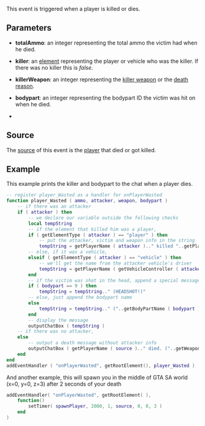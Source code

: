This event is triggered when a player is killed or dies.

Parameters
----------

-   **totalAmmo**: an integer representing the total ammo the victim had when he died.
-   **killer**: an [element](/docs/element.md "wikilink") representing the player or vehicle who was the killer. If there was no killer this is *false*.
-   **killerWeapon**: an integer representing the [killer weapon](/docs/weapons.md "wikilink") or the [death reason](/Death_Reasons.md "wikilink").
-   **bodypart**: an integer representing the bodypart ID the victim was hit on when he died.

-   

Source
------

The [source](/docs/event_system#event_source.md "wikilink") of this event is the [player](/player.md "wikilink") that died or got killed.

Example
-------

This example prints the killer and bodypart to the chat when a player dies.

``` lua
-- register player_Wasted as a handler for onPlayerWasted
function player_Wasted ( ammo, attacker, weapon, bodypart )
    -- if there was an attacker
    if ( attacker ) then
        -- we declare our variable outside the following checks
        local tempString
        -- if the element that killed him was a player,
        if ( getElementType ( attacker ) == "player" ) then
            -- put the attacker, victim and weapon info in the string
            tempString = getPlayerName ( attacker ).." killed "..getPlayerName ( source ).." ("..getWeaponNameFromID ( weapon )..")"
        -- else, if it was a vehicle,
        elseif ( getElementType ( attacker ) == "vehicle" ) then
            -- we'll get the name from the attacker vehicle's driver
            tempString = getPlayerName ( getVehicleController ( attacker ) ).." killed "..getPlayerName ( source ).." ("..getWeaponNameFromID ( weapon )..")"
        end
        -- if the victim was shot in the head, append a special message
        if ( bodypart == 9 ) then
            tempString = tempString.." (HEADSHOT!)"
        -- else, just append the bodypart name
        else
            tempString = tempString.." ("..getBodyPartName ( bodypart )..")"
        end
        -- display the message
        outputChatBox ( tempString )
    -- if there was no attacker,
    else
        -- output a death message without attacker info
        outputChatBox ( getPlayerName ( source ).." died. ("..getWeaponNameFromID ( weapon )..") ("..getBodyPartName ( bodypart )..")" )
    end
end
addEventHandler ( "onPlayerWasted", getRootElement(), player_Wasted )
```

And another example, this will spawn you in the middle of GTA SA world (x=0, y=0, z=3) after 2 seconds of your death

``` lua
addEventHandler( "onPlayerWasted", getRootElement( ),
    function()
        setTimer( spawnPlayer, 2000, 1, source, 0, 0, 3 )
    end
)
```
